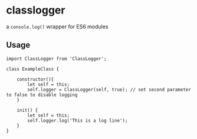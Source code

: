 # classlogger
a `console.log()` wrapper for ES6 modules

## Usage
```
import ClassLogger from 'ClassLogger';

class ExampleClass {

    constructor(){
        let self = this;
        self.logger = ClassLogger(self, true); // set second parameter to false to disable logging
    }

    init() {
        let self = this;
        self.logger.log('This is a log line');
    }
}
```
